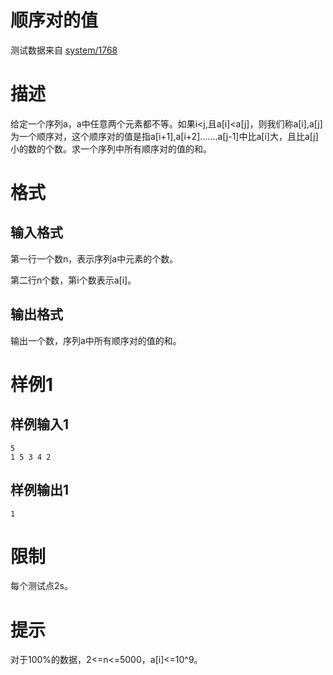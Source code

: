 
# 顺序对的值

> 
测试数据来自 [system/1768](/p/1768)


# 描述

给定一个序列a，a中任意两个元素都不等。如果i&lt;j,且a[i]&lt;a[j]，则我们称a[i],a[j]为一个顺序对，这个顺序对的值是指a[i+1],a[i+2]…….a[j-1]中比a[i]大，且比a[j]小的数的个数。求一个序列中所有顺序对的值的和。

# 格式

## 输入格式

第一行一个数n，表示序列a中元素的个数。

第二行n个数，第i个数表示a[i]。

## 输出格式

输出一个数，序列a中所有顺序对的值的和。

# 样例1

## 样例输入1

```
5
1 5 3 4 2

```

## 样例输出1

```
1

```

# 限制

每个测试点2s。

# 提示

对于100%的数据，2&lt;=n&lt;=5000，a[i]&lt;=10^9。
